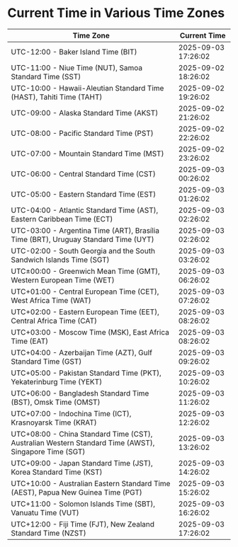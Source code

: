 # Current Time in Various Time Zones

| Time Zone | Current Time |
|-----------|--------------|
| UTC-12:00 - Baker Island Time (BIT) | 2025-09-03 17:26:02 |
| UTC-11:00 - Niue Time (NUT), Samoa Standard Time (SST) | 2025-09-02 18:26:02 |
| UTC-10:00 - Hawaii-Aleutian Standard Time (HAST), Tahiti Time (TAHT) | 2025-09-02 19:26:02 |
| UTC-09:00 - Alaska Standard Time (AKST) | 2025-09-02 21:26:02 |
| UTC-08:00 - Pacific Standard Time (PST) | 2025-09-02 22:26:02 |
| UTC-07:00 - Mountain Standard Time (MST) | 2025-09-02 23:26:02 |
| UTC-06:00 - Central Standard Time (CST) | 2025-09-03 00:26:02 |
| UTC-05:00 - Eastern Standard Time (EST) | 2025-09-03 01:26:02 |
| UTC-04:00 - Atlantic Standard Time (AST), Eastern Caribbean Time (ECT) | 2025-09-03 02:26:02 |
| UTC-03:00 - Argentina Time (ART), Brasília Time (BRT), Uruguay Standard Time (UYT) | 2025-09-03 02:26:02 |
| UTC-02:00 - South Georgia and the South Sandwich Islands Time (SGT) | 2025-09-03 03:26:02 |
| UTC±00:00 - Greenwich Mean Time (GMT), Western European Time (WET) | 2025-09-03 06:26:02 |
| UTC+01:00 - Central European Time (CET), West Africa Time (WAT) | 2025-09-03 07:26:02 |
| UTC+02:00 - Eastern European Time (EET), Central Africa Time (CAT) | 2025-09-03 08:26:02 |
| UTC+03:00 - Moscow Time (MSK), East Africa Time (EAT) | 2025-09-03 08:26:02 |
| UTC+04:00 - Azerbaijan Time (AZT), Gulf Standard Time (GST) | 2025-09-03 09:26:02 |
| UTC+05:00 - Pakistan Standard Time (PKT), Yekaterinburg Time (YEKT) | 2025-09-03 10:26:02 |
| UTC+06:00 - Bangladesh Standard Time (BST), Omsk Time (OMST) | 2025-09-03 11:26:02 |
| UTC+07:00 - Indochina Time (ICT), Krasnoyarsk Time (KRAT) | 2025-09-03 12:26:02 |
| UTC+08:00 - China Standard Time (CST), Australian Western Standard Time (AWST), Singapore Time (SGT) | 2025-09-03 13:26:02 |
| UTC+09:00 - Japan Standard Time (JST), Korea Standard Time (KST) | 2025-09-03 14:26:02 |
| UTC+10:00 - Australian Eastern Standard Time (AEST), Papua New Guinea Time (PGT) | 2025-09-03 15:26:02 |
| UTC+11:00 - Solomon Islands Time (SBT), Vanuatu Time (VUT) | 2025-09-03 16:26:02 |
| UTC+12:00 - Fiji Time (FJT), New Zealand Standard Time (NZST) | 2025-09-03 17:26:02 |
